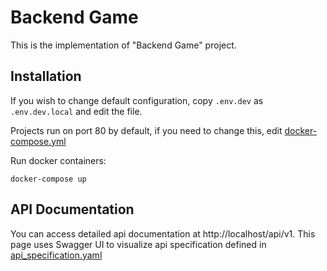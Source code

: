 # Backend Game
This is the implementation of "Backend Game" project.

## Installation
If you wish to change default configuration, copy `.env.dev` as `.env.dev.local` and edit the file.

Projects run on port 80 by default, if you need to change this, edit
[docker-compose.yml](https://github.com/emr/masomo-backend-game/blob/main/docker-compose.yml)

Run docker containers:
```
docker-compose up
```

## API Documentation
You can access detailed api documentation at http://localhost/api/v1.
This page uses Swagger UI to visualize api specification defined in
[api_specification.yaml](https://github.com/emr/masomo-backend-game/blob/main/api_specification.yaml)
